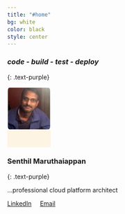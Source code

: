 ```yaml
---
title: "#home"
bg: white
color: black
style: center
---
```


### *code - build - test - deploy*

{: .text-purple}

<span class="fa-stack subtlecircle" style="font-size:100px; background:rgba(255,166,0,0.1)">
  <img src="/img/senips.jpg" style="margin-bottom:15px;"/>
</span>

### Senthil Maruthaiappan
{: .text-purple}


…professional cloud platform architect

<span>
<a href="https://linkedin.com/in/senips">LinkedIn</a> &nbsp;&nbsp;&nbsp;
<a href="mailto:senips@gmail.com">Email</a>
</span>



